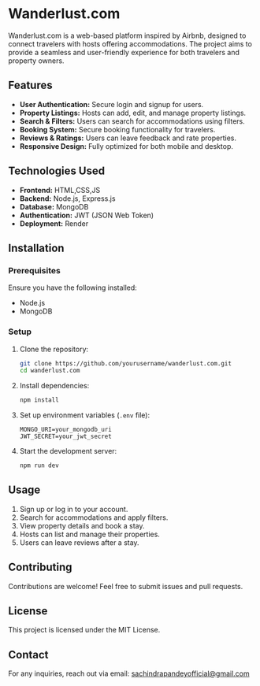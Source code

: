 # Wanderlust.com

Wanderlust.com is a web-based platform inspired by Airbnb, designed to connect travelers with hosts offering accommodations. The project aims to provide a seamless and user-friendly experience for both travelers and property owners.

## Features
- **User Authentication:** Secure login and signup for users.
- **Property Listings:** Hosts can add, edit, and manage property listings.
- **Search & Filters:** Users can search for accommodations using filters.
- **Booking System:** Secure booking functionality for travelers.
- **Reviews & Ratings:** Users can leave feedback and rate properties.
- **Responsive Design:** Fully optimized for both mobile and desktop.

## Technologies Used
- **Frontend:** HTML,CSS,JS
- **Backend:** Node.js, Express.js
- **Database:** MongoDB
- **Authentication:** JWT (JSON Web Token)
- **Deployment:** Render 

## Installation
### Prerequisites
Ensure you have the following installed:
- Node.js
- MongoDB

### Setup
1. Clone the repository:
   ```bash
   git clone https://github.com/yourusername/wanderlust.com.git
   cd wanderlust.com
   ```
2. Install dependencies:
   ```bash
   npm install
   ```
3. Set up environment variables (`.env` file):
   ```
   MONGO_URI=your_mongodb_uri
   JWT_SECRET=your_jwt_secret
   ```
4. Start the development server:
   ```bash
   npm run dev
   ```

## Usage
1. Sign up or log in to your account.
2. Search for accommodations and apply filters.
3. View property details and book a stay.
4. Hosts can list and manage their properties.
5. Users can leave reviews after a stay.

## Contributing
Contributions are welcome! Feel free to submit issues and pull requests.

## License
This project is licensed under the MIT License.

## Contact
For any inquiries, reach out via email: sachindrapandeyofficial@gmail.com

